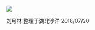 ![](https://upload-images.jianshu.io/upload_images/13089440-344cc0f715a5ed5d.png?imageMogr2/auto-orient/strip%7CimageView2/2/w/1240)

刘月林
整理于湖北沙洋
2018/07/20
